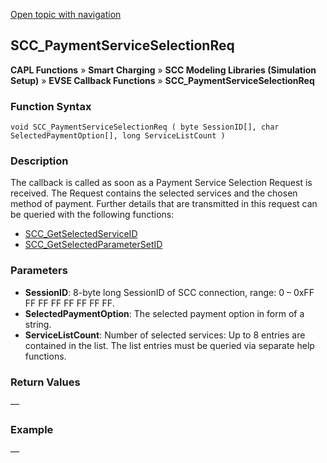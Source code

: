 [Open topic with navigation](../../../../../CANoeDEFamily.htm#Topics/CAPLFunctions/SmartCharging/Callbacks/CAPLfunctionSCCPaymentServiceSelectionReq.md)

## SCC_PaymentServiceSelectionReq

**CAPL Functions** » **Smart Charging** » **SCC Modeling Libraries (Simulation Setup)** » **EVSE Callback Functions** » **SCC_PaymentServiceSelectionReq**

### Function Syntax

```plaintext
void SCC_PaymentServiceSelectionReq ( byte SessionID[], char SelectedPaymentOption[], long ServiceListCount )
```

### Description

The callback is called as soon as a Payment Service Selection Request is received. The Request contains the selected services and the chosen method of payment. Further details that are transmitted in this request can be queried with the following functions:

- [SCC_GetSelectedServiceID](../Functions/CAPLfunctionSCCGetSelectedServiceID.md)
- [SCC_GetSelectedParameterSetID](../Functions/CAPLfunctionSCCGetSelectedParameterSetID.md)

### Parameters

- **SessionID**: 8-byte long SessionID of SCC connection, range: 0 – 0xFF FF FF FF FF FF FF FF.
- **SelectedPaymentOption**: The selected payment option in form of a string.
- **ServiceListCount**: Number of selected services: Up to 8 entries are contained in the list. The list entries must be queried via separate help functions.

### Return Values

—

### Example

—
